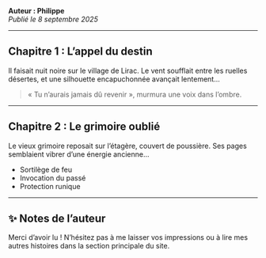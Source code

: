 
<head>
  <meta # Le retour du sorcier 🔮

**Auteur : Philippe**  
*Publié le 8 septembre 2025*

---

## Chapitre 1 : L’appel du destin

Il faisait nuit noire sur le village de Lirac. Le vent soufflait entre les ruelles désertes, et une silhouette encapuchonnée avançait lentement...

> « Tu n’aurais jamais dû revenir », murmura une voix dans l’ombre.

---

## Chapitre 2 : Le grimoire oublié

Le vieux grimoire reposait sur l’étagère, couvert de poussière. Ses pages          semblaient vibrer d’une énergie ancienne...

- Sortilège de feu
- Invocation du passé
- Protection runique

---

## ✨ Notes de l’auteur

Merci d’avoir lu ! N’hésitez pas à me laisser vos impressions ou à lire mes autres histoires dans la section principale du site.
